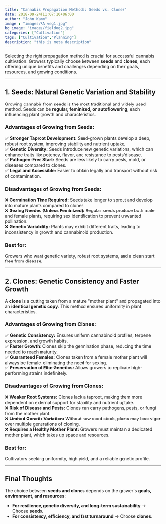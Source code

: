 ```yaml
---
title: "Cannabis Propagation Methods: Seeds vs. Clones"
date: 2018-09-24T11:07:10+06:00
author: "John Kamm"
image : "images/RA veg1.jpg"
bg_image: "images/fieldog2.jpg"
categories: ["Cultivation"]
tags: ["Cultivation","Planning"]
description: "this is meta description"
---
```


Selecting the right propagation method is crucial for successful cannabis cultivation. Growers typically choose between **seeds** and **clones**, each offering unique benefits and challenges depending on their goals, resources, and growing conditions.  

---

## 1. Seeds: Natural Genetic Variation and Stability  

Growing cannabis from seeds is the most traditional and widely used method. Seeds can be **regular, feminized, or autoflowering**, each influencing plant growth and characteristics.  

### **Advantages of Growing from Seeds:**  
✅ **Stronger Taproot Development:** Seed-grown plants develop a deep, robust root system, improving stability and nutrient uptake.  
✅ **Genetic Diversity:** Seeds introduce new genetic variations, which can enhance traits like potency, flavor, and resistance to pests/disease.  
✅ **Pathogen-Free Start:** Seeds are less likely to carry pests, mold, or diseases compared to clones.  
✅ **Legal and Accessible:** Easier to obtain legally and transport without risk of contamination.  

### **Disadvantages of Growing from Seeds:**  
❌ **Germination Time Required:** Seeds take longer to sprout and develop into mature plants compared to clones.  
❌ **Sexing Needed (Unless Feminized):** Regular seeds produce both male and female plants, requiring sex identification to prevent unwanted pollination.  
❌ **Genetic Variability:** Plants may exhibit different traits, leading to inconsistency in growth and cannabinoid production.  

### **Best for:**  
Growers who want genetic variety, robust root systems, and a clean start free from disease.  

---

## 2. Clones: Genetic Consistency and Faster Growth  

A **clone** is a cutting taken from a mature "mother plant" and propagated into an **identical genetic copy**. This method ensures uniformity in plant characteristics.  

### **Advantages of Growing from Clones:**  
✅ **Genetic Consistency:** Ensures uniform cannabinoid profiles, terpene expression, and growth habits.  
✅ **Faster Growth:** Clones skip the germination phase, reducing the time needed to reach maturity.  
✅ **Guaranteed Females:** Clones taken from a female mother plant will always be female, eliminating the need for sexing.  
✅ **Preservation of Elite Genetics:** Allows growers to replicate high-performing strains indefinitely.  

### **Disadvantages of Growing from Clones:**  
❌ **Weaker Root Systems:** Clones lack a taproot, making them more dependent on external support for stability and nutrient uptake.  
❌ **Risk of Disease and Pests:** Clones can carry pathogens, pests, or fungi from the mother plant.  
❌ **Limited Genetic Variation:** Without new seed stock, plants may lose vigor over multiple generations of cloning.  
❌ **Requires a Healthy Mother Plant:** Growers must maintain a dedicated mother plant, which takes up space and resources.  

### **Best for:**  
Cultivators seeking uniformity, high yield, and a reliable genetic profile.  

---

## Final Thoughts  

The choice between **seeds and clones** depends on the grower's **goals, environment, and resources**:  

- **For resilience, genetic diversity, and long-term sustainability** → Choose **seeds**.  
- **For consistency, efficiency, and fast turnaround** → Choose **clones**.  